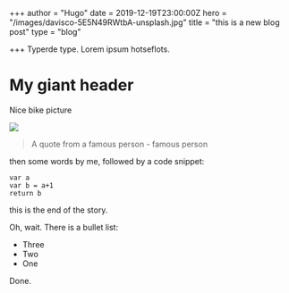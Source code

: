 +++
author = "Hugo"
date = 2019-12-19T23:00:00Z
hero = "/images/davisco-5E5N49RWtbA-unsplash.jpg"
title = "this is a new blog post"
type = "blog"

+++
Typerde type. Lorem ipsum hotseflots.

# My giant header

Nice bike picture

![](/images/ruslan-bardash-g83y6do219w-unsplash.jpg)

> A quote from a famous person - famous person

then some words by me, followed by a code snippet:

    var a
    var b = a+1
    return b

this is the end of the story.

Oh, wait. There is a bullet list:

* Three
* Two
* One

Done.